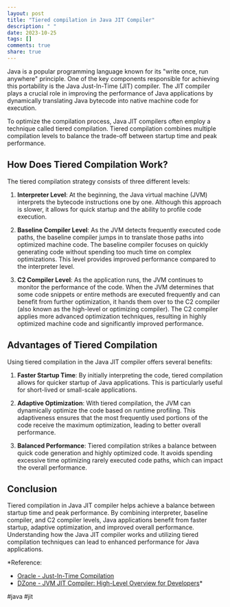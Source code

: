 ```yaml
---
layout: post
title: "Tiered compilation in Java JIT Compiler"
description: " "
date: 2023-10-25
tags: []
comments: true
share: true
---
```


Java is a popular programming language known for its "write once, run anywhere" principle. One of the key components responsible for achieving this portability is the Java Just-In-Time (JIT) compiler. The JIT compiler plays a crucial role in improving the performance of Java applications by dynamically translating Java bytecode into native machine code for execution.

To optimize the compilation process, Java JIT compilers often employ a technique called tiered compilation. Tiered compilation combines multiple compilation levels to balance the trade-off between startup time and peak performance.

## How Does Tiered Compilation Work?

The tiered compilation strategy consists of three different levels:

1. **Interpreter Level**: At the beginning, the Java virtual machine (JVM) interprets the bytecode instructions one by one. Although this approach is slower, it allows for quick startup and the ability to profile code execution.

2. **Baseline Compiler Level**: As the JVM detects frequently executed code paths, the baseline compiler jumps in to translate those paths into optimized machine code. The baseline compiler focuses on quickly generating code without spending too much time on complex optimizations. This level provides improved performance compared to the interpreter level.

3. **C2 Compiler Level**: As the application runs, the JVM continues to monitor the performance of the code. When the JVM determines that some code snippets or entire methods are executed frequently and can benefit from further optimization, it hands them over to the C2 compiler (also known as the high-level or optimizing compiler). The C2 compiler applies more advanced optimization techniques, resulting in highly optimized machine code and significantly improved performance.

## Advantages of Tiered Compilation

Using tiered compilation in the Java JIT compiler offers several benefits:

1. **Faster Startup Time**: By initially interpreting the code, tiered compilation allows for quicker startup of Java applications. This is particularly useful for short-lived or small-scale applications.

2. **Adaptive Optimization**: With tiered compilation, the JVM can dynamically optimize the code based on runtime profiling. This adaptiveness ensures that the most frequently used portions of the code receive the maximum optimization, leading to better overall performance.

3. **Balanced Performance**: Tiered compilation strikes a balance between quick code generation and highly optimized code. It avoids spending excessive time optimizing rarely executed code paths, which can impact the overall performance.

## Conclusion

Tiered compilation in Java JIT compiler helps achieve a balance between startup time and peak performance. By combining interpreter, baseline compiler, and C2 compiler levels, Java applications benefit from faster startup, adaptive optimization, and improved overall performance. Understanding how the Java JIT compiler works and utilizing tiered compilation techniques can lead to enhanced performance for Java applications.

*Reference:
- [Oracle - Just-In-Time Compilation](https://www.oracle.com/java/technologies/javase/jit-compiler.html)
- [DZone - JVM JIT Compiler: High-Level Overview for Developers](https://dzone.com/articles/jvm-jit-compiler-high-level-overview-for-developer)*

#java #jit